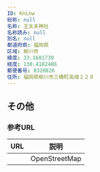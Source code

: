 ```yaml
---
ID: KnLnw
総称: null
名称: 王太夫神社
名称読み: null
別名: null
都道府県: 福岡県
区域: 柳川市
緯度: 33.1681739
経度: 130.4182486
郵便番号: 8320826
住所: 福岡県柳川市三橋町高畑１２８
---
```


## その他

### 参考URL

| URL | 説明          |
| --- | ------------- |
|     | OpenStreetMap |
